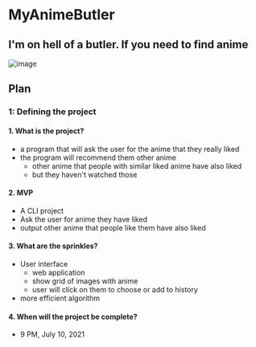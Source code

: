 # MyAnimeButler
## I'm on hell of a butler. If you need to find anime
![image](https://user-images.githubusercontent.com/45014214/125163100-7834d780-e159-11eb-9dd6-ac2ed2742f0c.png)
## Plan
### 1: Defining the project
#### 1. What is the project?
- a program that will ask the user for the anime that they really liked
- the program will recommend them other anime
  - other anime that people with similar liked anime have also liked
  - but they haven't watched those
#### 2. MVP
- A CLI project
- Ask the user for anime they have liked
- output other anime that people like them have also liked
#### 3. What are the sprinkles?
- User interface
  - web application
  - show grid of images with anime
  - user will click on them to choose or add to history
- more efficient algorithm
#### 4. When will the project be complete?
- 9 PM, July 10, 2021
